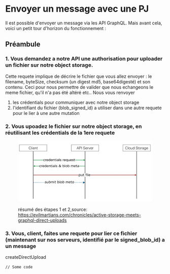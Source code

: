 # Envoyer un message avec une PJ

Il est possible d'envoyer un message via les API GraphQL. Mais avant cela, voici un petit tour d'horizon du fonctionnement :&#x20;

## Préambule

### 1. Vous demandez a notre **API une authorisation pour uploader un fichier sur notre object storage**.&#x20;



Cette requete implique de décrire le fichier que vous allez envoyer : le filename, byteSize, checksum (un digest md5, base64digesté) et son contenu. Ceci pour nous permettre de valider que nous echangeons le meme fichier, qu'il n'a pas été altéré etc.. Nous vous renvoyer&#x20;

1. les crédentials pour communiquer avec notre object storage
2. l'identifiant du fichier (blob\_signed\_id) a utiliser dans une autre requete pour le lier à une autre mutation&#x20;

### 2. Vous upoadez le fichier sur notre object storage, en réutilisant les crédentials de la 1ere requete&#x20;

<figure><img src="../../.gitbook/assets/evil-martions-direct-upload-architecture.webp" alt=""><figcaption><p>résumé des étapes 1 et 2,source: <a href="https://evilmartians.com/chronicles/active-storage-meets-graphql-direct-uploads">https://evilmartians.com/chronicles/active-storage-meets-graphql-direct-uploads</a></p></figcaption></figure>

### 3. Vous, client, faites une requete pour lier ce fichier (maintenant sur nos serveurs, identifié par le signed\_blob\_id) a un message

createDirectUpload



```
// Some code
```
